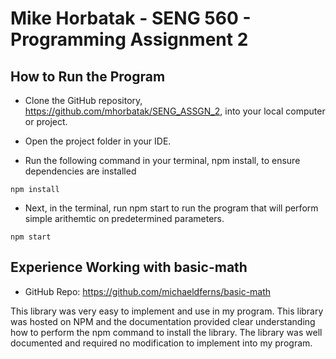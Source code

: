 # Mike Horbatak - SENG 560 - Programming Assignment 2

## How to Run the Program
- Clone the GitHub repository, https://github.com/mhorbatak/SENG_ASSGN_2, into your local computer or project.

- Open the project folder in your IDE.

- Run the following command in your terminal, npm install, to ensure dependencies are installed
``` npm
npm install
```

- Next, in the terminal, run npm start to run the program that will perform simple arithemtic on predetermined parameters.
``` npm
npm start
```

## Experience Working with basic-math

- GitHub Repo: https://github.com/michaeldferns/basic-math

This library was very easy to implement and use in my program. This library was hosted on NPM and the documentation provided clear understanding how to perform the npm command to install the library. The library was well documented and required no modification to implement into my program. 